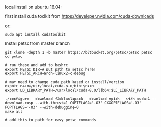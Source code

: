 local install on ubuntu 16.04:

first install cuda toolkit from https://developer.nvidia.com/cuda-downloads 

or:

```
sudo apt install cudatoolkit
```


Install petsc from master branch
```
git clone -depth 1 -b master https://bitbucket.org/petsc/petsc petsc
cd petsc

# run these and add to bashrc
export PETSC_DIR=# put path to petsc here!
export PETSC_ARCH=arch-linux2-c-debug

# may need to change cuda path based on install/version
export PATH=/usr/local/cuda-8.0/bin:$PATH 
export LD_LIBRARY_PATH=/usr/local/cuda-8.0/lib64:$LD_LIBRARY_PATH

./configure --download-f2cblaslapack --download-mpich --with-cuda=1 --download-cusp --with-thrust=1 COPTFLAGS='-O3' CXXOPTFLAGS='-O3' FOPTFLAGS='-O3' --with-debugging=0
make all

# add this to path for easy petsc commands
```
